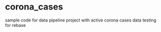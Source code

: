 # corona_cases
sample code for data pipeline project with active corona cases data
testing for rebase